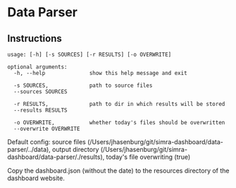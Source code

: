# Data Parser

## Instructions

```
usage: [-h] [-s SOURCES] [-r RESULTS] [-o OVERWRITE]

optional arguments:
  -h, --help              show this help message and exit

  -s SOURCES,             path to source files
  --sources SOURCES

  -r RESULTS,             path to dir in which results will be stored
  --results RESULTS

  -o OVERWRITE,           whether today's files should be overwritten
  --overwrite OVERWRITE
```

Default config: source files (/Users/jhasenburg/git/simra-dashboard/data-parser/../data), output directory (/Users/jhasenburg/git/simra-dashboard/data-parser/./results), today's file overwriting (true)


Copy the dashboard.json (without the date) to the resources directory of the dashboard website.
